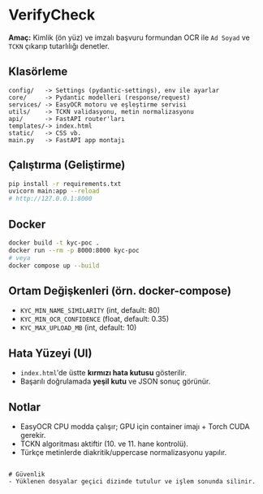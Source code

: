 # VerifyCheck


**Amaç:** Kimlik (ön yüz) ve imzalı başvuru formundan OCR ile `Ad Soyad` ve `TCKN` çıkarıp tutarlılığı denetler.

## Klasörleme
```
config/   -> Settings (pydantic-settings), env ile ayarlar
core/     -> Pydantic modelleri (response/request)
services/ -> EasyOCR motoru ve eşleştirme servisi
utils/    -> TCKN validasyonu, metin normalizasyonu
api/      -> FastAPI router'ları
templates/-> index.html
static/   -> CSS vb.
main.py   -> FastAPI app montajı
```

## Çalıştırma (Geliştirme)
```bash
pip install -r requirements.txt
uvicorn main:app --reload
# http://127.0.0.1:8000
```

## Docker
```bash
docker build -t kyc-poc .
docker run --rm -p 8000:8000 kyc-poc
# veya
docker compose up --build
```

## Ortam Değişkenleri (örn. docker-compose)
- `KYC_MIN_NAME_SIMILARITY` (int, default: 80)
- `KYC_MIN_OCR_CONFIDENCE` (float, default: 0.35)
- `KYC_MAX_UPLOAD_MB` (int, default: 10)

## Hata Yüzeyi (UI)
- `index.html`′de üstte **kırmızı hata kutusu** gösterilir.
- Başarılı doğrulamada **yeşil kutu** ve JSON sonuç görünür.

## Notlar
- EasyOCR CPU modda çalışır; GPU için container imajı + Torch CUDA gerekir.
- TCKN algoritması aktiftir (10. ve 11. hane kontrolü).
- Türkçe metinlerde diakritik/uppercase normalizasyonu yapılır.
```

# Güvenlik
- Yüklenen dosyalar geçici dizinde tutulur ve işlem sonunda silinir.

